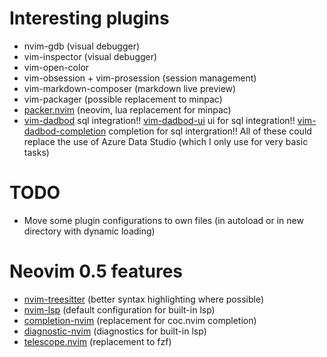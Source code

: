 # Interesting plugins

- nvim-gdb (visual debugger)
- vim-inspector (visual debugger)
- vim-open-color
- vim-obsession + vim-prosession (session management)
- vim-markdown-composer (markdown live preview)
- vim-packager (possible replacement to minpac)
- [packer.nvim](https://github.com/wbthomason/packer.nvim)
  (neovim, lua replacement for minpac)
- [vim-dadbod](https://github.com/tpope/vim-dadbod) sql integration!!
  [vim-dadbod-ui](https://github.com/kristijanhusak/vim-dadbod-ui) ui for sql integration!!
  [vim-dadbod-completion](https://github.com/kristijanhusak/vim-dadbod-completion) completion for sql intergration!!
  All of these could replace the use of Azure Data Studio (which I only use for very basic tasks)

# TODO

- Move some plugin configurations to own files (in autoload or in new directory with dynamic loading)

# Neovim 0.5 features

- [nvim-treesitter](https://github.com/nvim-treesitter/nvim-treesitter)
  (better syntax highlighting where possible)
- [nvim-lsp](https://github.com/neovim/nvim-lsp)
  (default configuration for built-in lsp)
- [completion-nvim](https://github.com/nvim-lua/completion-nvim)
  (replacement for coc.nvim completion)
- [diagnostic-nvim](https://github.com/nvim-lua/diagnostic-nvim)
  (diagnostics for built-in lsp)
- [telescope.nvim](https://github.com/nvim-lua/telescope.nvim)
  (replacement to fzf)
